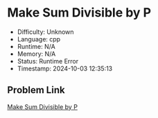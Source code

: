 # Make Sum Divisible by P

- Difficulty: Unknown
- Language: cpp
- Runtime: N/A
- Memory: N/A
- Status: Runtime Error
- Timestamp: 2024-10-03 12:35:13

## Problem Link
[Make Sum Divisible by P](https://leetcode.com/problems/make-sum-divisible-by-p)

